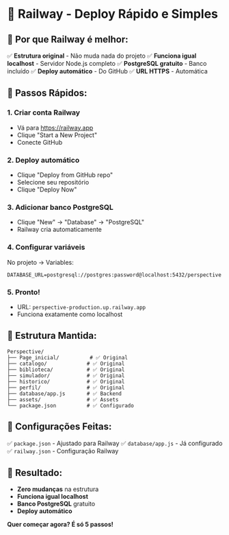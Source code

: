 # 🚂 Railway - Deploy Rápido e Simples

## 🎯 Por que Railway é melhor:

✅ **Estrutura original** - Não muda nada do projeto
✅ **Funciona igual localhost** - Servidor Node.js completo
✅ **PostgreSQL gratuito** - Banco incluído
✅ **Deploy automático** - Do GitHub
✅ **URL HTTPS** - Automática

## 🚀 Passos Rápidos:

### 1. Criar conta Railway
- Vá para https://railway.app
- Clique "Start a New Project"
- Conecte GitHub

### 2. Deploy automático
- Clique "Deploy from GitHub repo"
- Selecione seu repositório
- Clique "Deploy Now"

### 3. Adicionar banco PostgreSQL
- Clique "New" → "Database" → "PostgreSQL"
- Railway cria automaticamente

### 4. Configurar variáveis
No projeto → Variables:
```
DATABASE_URL=postgresql://postgres:password@localhost:5432/perspective
```

### 5. Pronto!
- URL: `perspective-production.up.railway.app`
- Funciona exatamente como localhost

## 📁 Estrutura Mantida:

```
Perspective/
├── Page_inicial/          # ✅ Original
├── catalogo/             # ✅ Original  
├── biblioteca/           # ✅ Original
├── simulador/            # ✅ Original
├── historico/            # ✅ Original
├── perfil/               # ✅ Original
├── database/app.js       # ✅ Backend
├── assets/               # ✅ Assets
└── package.json          # ✅ Configurado
```

## 🔧 Configurações Feitas:

✅ `package.json` - Ajustado para Railway
✅ `database/app.js` - Já configurado
✅ `railway.json` - Configuração Railway

## 🎯 Resultado:

- **Zero mudanças** na estrutura
- **Funciona igual localhost**
- **Banco PostgreSQL** gratuito
- **Deploy automático**

**Quer começar agora? É só 5 passos!** 